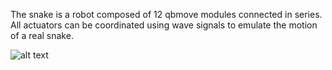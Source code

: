 The snake is a robot composed of 12 qbmove modules connected in series. All actuators can be coordinated using
wave signals to emulate the motion of a real snake.

![alt text](https://github.com/valeria-parnenzini/qbmove_snake/blob/master/images/qbmove_snake.png)
